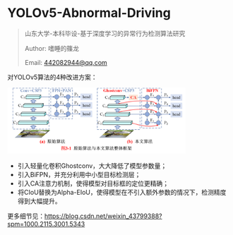 # YOLOv5-Abnormal-Driving

> 山东大学-本科毕设-基于深度学习的异常行为检测算法研究
>
> Author: 嗜睡的篠龙
>
> Email: 442082944@qq.com

对YOLOv5算法的4种改进方案：


<img src="改进算法整体框架.png" width="80%" />

- 引入轻量化卷积Ghostconv，大大降低了模型参数量；
- 引入BiFPN，并充分利用中小型目标检测层；
- 引入CA注意力机制，使得模型对目标框的定位更精确；
- 将CIoU替换为Alpha-EIoU，使得模型在不引入额外参数的情况下，检测精度得到大幅提升。

更多细节见：https://blog.csdn.net/weixin_43799388?spm=1000.2115.3001.5343
